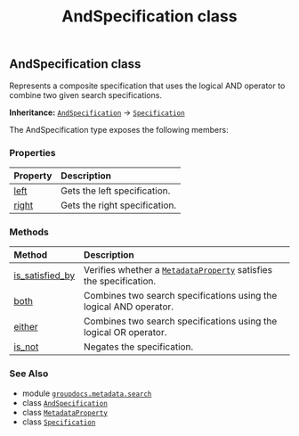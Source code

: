 ﻿---
title: AndSpecification class
second_title: GroupDocs.Metadata for Python via .NET API References
description: 
type: docs
url: /python-net/groupdocs.metadata.search/andspecification/
is_root: false
weight: 10
---

## AndSpecification class

Represents a composite specification that uses the logical AND operator to combine two given search specifications.



**Inheritance:** [`AndSpecification`](/metadata/python-net/groupdocs.metadata.search/andspecification) → 
[`Specification`](/metadata/python-net/groupdocs.metadata.search/specification)



The AndSpecification type exposes the following members:

### Properties
| Property | Description |
| :- | :- |
| [left](/metadata/python-net/groupdocs.metadata.search/andspecification/left) | Gets the left specification. |
| [right](/metadata/python-net/groupdocs.metadata.search/andspecification/right) | Gets the right specification. |


### Methods
| Method | Description |
| :- | :- |
| [is_satisfied_by](/metadata/python-net/groupdocs.metadata.search/andspecification/is_satisfied_by/#groupdocs.metadata.common.MetadataProperty) | Verifies whether a [`MetadataProperty`](/metadata/python-net/groupdocs.metadata.common/metadataproperty) satisfies the specification. |
| [both](/metadata/python-net/groupdocs.metadata.search/andspecification/both/#groupdocs.metadata.search.Specification) | Combines two search specifications using the logical AND operator. |
| [either](/metadata/python-net/groupdocs.metadata.search/andspecification/either/#groupdocs.metadata.search.Specification) | Combines two search specifications using the logical OR operator. |
| [is_not](/metadata/python-net/groupdocs.metadata.search/andspecification/is_not/#) | Negates the specification. |



### See Also
* module [`groupdocs.metadata.search`](..)
* class [`AndSpecification`](/metadata/python-net/groupdocs.metadata.search/andspecification)
* class [`MetadataProperty`](/metadata/python-net/groupdocs.metadata.common/metadataproperty)
* class [`Specification`](/metadata/python-net/groupdocs.metadata.search/specification)
